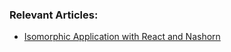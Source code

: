 ### Relevant Articles:
- [Isomorphic Application with React and Nashorn](https://www.baeldung.com/react-nashorn-isomorphic-app) 

